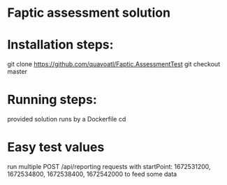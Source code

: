 # Faptic assessment solution

# Installation steps:
 git clone https://github.com/quavoatl/Faptic.AssessmentTest
 git checkout master

# Running steps:
 provided solution runs by a Dockerfile
 cd

# Easy test values
 run multiple POST /api/reporting requests with startPoint: 1672531200, 1672534800, 1672538400, 1672542000 to feed some data
